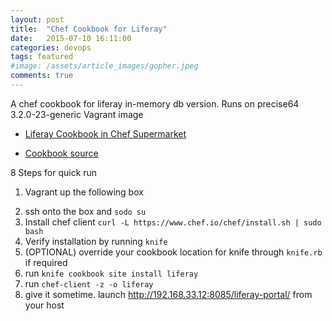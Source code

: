 ```yaml
---
layout: post
title:  "Chef Cookbook for Liferay"
date:   2015-07-10 16:11:00
categories: devops
tags: featured
#image: /assets/article_images/gopher.jpeg
comments: true
---
```


A chef cookbook for liferay in-memory db version.
Runs on precise64 3.2.0-23-generic Vagrant image

- [Liferay Cookbook in Chef Supermarket ](https://supermarket.chef.io/cookbooks/liferay)

- [Cookbook source](https://github.com/ganeshramr/my-chef-repo/tree/master/cookbooks/liferay)

8 Steps for quick run

1. Vagrant up the following box
<script src="https://gist.github.com/ganeshramr/0544c678e879bc580faa.js"></script>

2. ssh onto the box and ```sodo su```
3. Install chef client ```curl -L https://www.chef.io/chef/install.sh | sudo bash```
4. Verify installation by running ```knife```
5. (OPTIONAL) override your cookbook location for knife through ```knife.rb``` if required
6. run ```knife cookbook site install liferay```
7. run ```chef-client -z -o liferay```
8. give it sometime. launch http://192.168.33.12:8085/liferay-portal/ from your host
